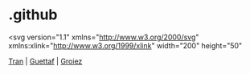 # .github
<?xml version="1.0" encoding="utf-8"?>
<svg version="1.1"
     xmlns="http://www.w3.org/2000/svg"
     xmlns:xlink="http://www.w3.org/1999/xlink"
     width="200" height="50"
>

<style>
    .link{
        width: 50px;
        height: 50px;
    }
    .link:hover{
        fill: gold;
        text-decoration: underline;
    }
</style>
  <text font-size="16" x="10" y="20">
    <tspan><a class="link" fill="blue" target="_blank" href="https://github.com/QuocDungTran380">Tran</a></tspan> |
    <tspan><a class="link" fill="blue" target="_blank" href="https://github.com/guettafa">Guettaf</a></tspan> |
    <tspan><a class="link" fill="blue" target="_blank" href="https://github.com/AchrafGroiez">Groiez</a></tspan>
  </text>
</svg>

<!-- https://stackoverflow.com/questions/11509830/how-to-add-color-to-githubs-readme-md-file -->
